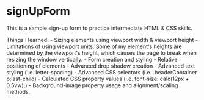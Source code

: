 # signUpForm

This is a sample sign-up form to practice intermediate HTML & CSS skills. 

Things I learned: 
    - Sizing elements using viewport width & viewport height
    - Limitations of using viewport units. Some of my element's heights are determined by the viewport's height, which causes the page to break when resizing the window vertically. 
    - Form creation and styling
    - Relative positioning of elements
    - Advanced drop shadow creation
    - Advanced text styling (i.e. letter-spacing)
    - Advanced CSS selectors (i.e. .headerContainer p:last-child)
    - Calculated CSS property values (i.e. font-size: calc(12px + 0.5vw);)
    - Background-image property usage and alignment/scaling methods. 